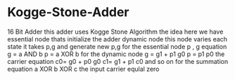 # Kogge-Stone-Adder
16 Bit Adder 
this adder uses Kogge Stone Algorithm 
the idea here we have 
essential node thats initialize the adder 
dynamic node this node varies each state it takes p,g and generate new p,g 
for the essential node p , g equation 
g = a AND b
p = a XOR b
for the dynamic node 
g = g1 + p1 g0
p = p1 p0
the carrier equation 
c0= g0 + p0 g0
c1= g1 + p1 c0 
and so on 
for the summation equation 
a XOR b XOR c 
the input carrier equlal zero 
